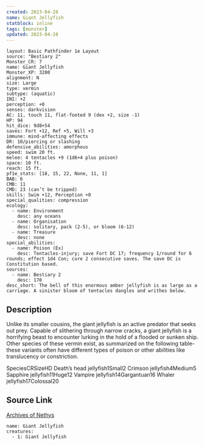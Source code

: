 ```yaml
---
created: 2023-04-28
name: Giant Jellyfish
statblock: inline
tags: [monster]
updated: 2023-04-28
---
```

```statblock
layout: Basic Pathfinder 1e Layout
source: "Bestiary 2"
Monster_CR: 7
name: Giant Jellyfish
Monster_XP: 3200
alignment: N
size: Large
type: vermin
subtype: (aquatic)
INI: +2
perception: +0
senses: darkvision
AC: 11, touch 11, flat-footed 9 (dex +2, size -1)
HP: 94
hit_dice: 9d8+54
saves: Fort +12, Ref +5, Will +3
immune: mind-affecting effects
DR: 10/piercing or slashing
defensive_abilities: amorphous
speed: swim 20 ft.
melee: 4 tentacles +9 (1d6+4 plus poison)
space: 10 ft.
reach: 15 ft.
pf1e_stats: [18, 15, 22, None, 11, 1]
BAB: 6
CMB: 11
CMD: 23 (can’t be tripped)
skills: Swim +12, Perception +0
special_qualities: compression
ecology:
  - name: Environment
    desc: any oceans
  - name: Organisation
    desc: solitary, pack (2-5), or bloom (6-12)
  - name: Treasure
    desc: none
special_abilities:
  - name: Poison (Ex)
    desc: Tentacles-injury; save Fort DC 17; frequency 1/round for 6 rounds; effect 1d4 Con; cure 2 consecutive saves. The save DC is Constitution based.
sources:
  - name: Bestiary 2
    desc: 170
desc_short: The bell of this enormous amber jellyfish is as large as a carriage. A sinister bloom of tentacles dangles and writhes below.
```
## Description
Unlike its smaller cousins, the giant jellyfish is an active predator that seeks out prey. Capable of slithering through narrow cracks, a giant jellyfish is a horrifying beast to encounter lurking in the hold of a flooded or sunken ship. Other species of these vermin exist, as summarized on the following table-these variants often have different types of poison or other abilities like translucency or constriction. 

 SpeciesCRSizeHD Death’s head jellyfish1Small2 Crimson jellyfish4Medium5 Sapphire jellyfish11Huge12 Vampire jellyfish14Gargantuan16 Whaler jellyfish17Colossal20
## Source Link
[Archives of Nethys](https://aonprd.com/MonsterDisplay.aspx?ItemName=Giant%20Jellyfish)
```encounter-table
name: Giant Jellyfish
creatures:
  - 1: Giant Jellyfish
```
